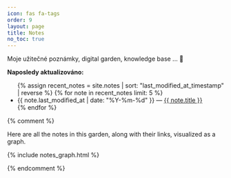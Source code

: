 ```yaml
---
icon: fas fa-tags
order: 9
layout: page
title: Notes
no_toc: true
---
```


Moje užitečné poznámky, digital garden, knowledge base ... 🌱

<strong>Naposledy aktualizováno:</strong>

<ul>
  {% assign recent_notes = site.notes | sort: "last_modified_at_timestamp" | reverse %}
  {% for note in recent_notes limit: 5 %}
    <li>
      {{ note.last_modified_at | date: "%Y-%m-%d" }} — <a class="internal-link" href="{{ site.baseurl }}{{ note.url }}">{{ note.title }}</a>
    </li>
  {% endfor %}
</ul>

{% comment %}
<p>Here are all the notes in this garden, along with their links, visualized as a graph.</p>

{% include notes_graph.html %}

{% endcomment %}